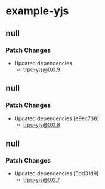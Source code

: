 # example-yjs

## null

### Patch Changes

- Updated dependencies
  - trpc-yjs@0.0.9

## null

### Patch Changes

- Updated dependencies [e9ec738]
  - trpc-yjs@0.0.8

## null

### Patch Changes

- Updated dependencies [5dd31d9]
  - trpc-yjs@0.0.7
